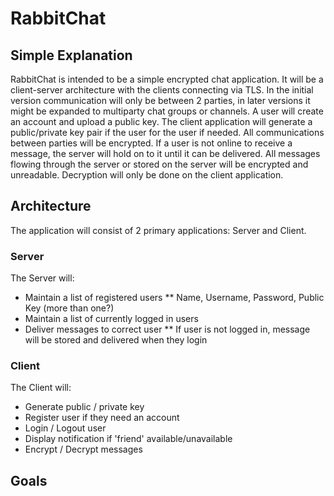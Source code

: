 # RabbitChat

## Simple Explanation
RabbitChat is intended to be a simple encrypted chat application. It will be a client-server architecture with the clients connecting via TLS. In the initial version communication will only be between 2 parties, in later versions it might be expanded to multiparty chat groups or channels. A user will create an account and upload a public key. The client application will generate a public/private key pair if the user for the user if needed. All communications between parties will be encrypted. If a user is not online to receive a message, the server will hold on to it until it can be delivered. All messages flowing through the server or stored on the server will be encrypted and unreadable. Decryption will only be done on the client application.

## Architecture
The application will consist of 2 primary applications: Server and Client.

### Server
  The Server will:
  * Maintain a list of registered users 
    ** Name, Username, Password, Public Key (more than one?)
  * Maintain a list of currently logged in users
  * Deliver messages to correct user
    ** If user is not logged in, message will be stored and delivered when they login

### Client
  The Client will:
  * Generate public / private key
  * Register user if they need an account
  * Login / Logout user
  * Display notification if 'friend' available/unavailable
  * Encrypt / Decrypt messages

## Goals

